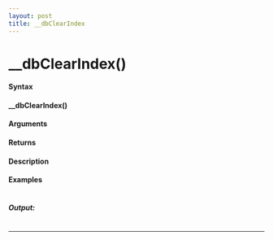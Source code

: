 ```yaml
---
layout: post
title: __dbClearIndex
---
```


# __dbClearIndex()


#### Syntax

#### __dbClearIndex()

#### Arguments

#### Returns

#### Description

#### Examples

```

```

##### Output:

```

```

---